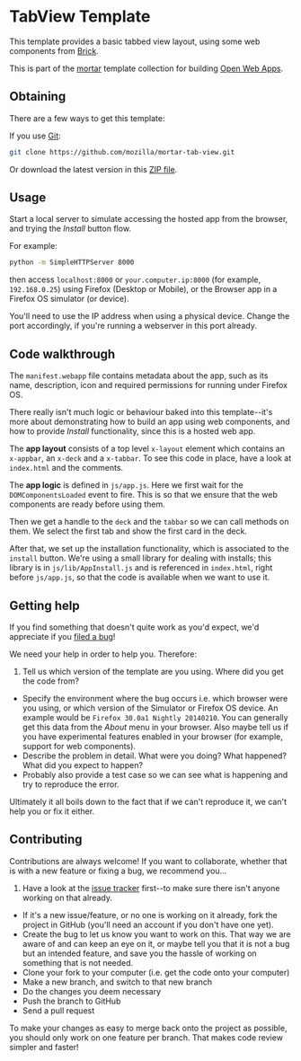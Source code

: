 # TabView Template

This template provides a basic tabbed view layout, using some web components from [Brick](https://github.com/mozilla/brick).

This is part of the [mortar](https://github.com/mozilla/mortar/) template collection for building [Open Web Apps](https://developer.mozilla.org/en-US/Apps).

## Obtaining

There are a few ways to get this template:

If you use [Git](http://www.git-scm.com/):

````bash
git clone https://github.com/mozilla/mortar-tab-view.git
````

Or download the latest version in this [ZIP file](https://github.com/mozilla/mortar-tab-view/archive/master.zip).


## Usage

Start a local server to simulate accessing the hosted app from the browser, and trying the *Install* button flow.

For example:

````bash
python -m SimpleHTTPServer 8000
````

then access `localhost:8000` or `your.computer.ip:8000` (for example, `192.168.0.25`) using Firefox (Desktop or Mobile), or the Browser app in a Firefox OS simulator (or device).

You'll need to use the IP address when using a physical device. Change the port accordingly, if you're running a webserver in this port already.

## Code walkthrough

The `manifest.webapp` file contains metadata about the app, such as its name, description, icon and required permissions for running under Firefox OS.

There really isn't much logic or behaviour baked into this template--it's more about demonstrating how to build an app using web components, and how to provide *Install* functionality, since this is a hosted web app.

The **app layout** consists of a top level `x-layout` element which contains an `x-appbar`, an `x-deck` and a `x-tabbar`. To see this code in place, have a look at `index.html` and the comments.

The **app logic** is defined in `js/app.js`. Here we first wait for the `DOMComponentsLoaded` event to fire. This is so that we ensure that the web components are ready before using them.

Then we get a handle to the `deck` and the `tabbar` so we can call methods on them. We select the first tab and show the first card in the deck.

After that, we set up the installation functionality, which is associated to the `install` button. We're using a small library for dealing with installs; this library is in `js/lib/AppInstall.js` and is referenced in `index.html`, right before `js/app.js`, so that the code is available when we want to use it.

## Getting help

If you find something that doesn't quite work as you'd expect, we'd appreciate if you [filed a bug](https://github.com/mozilla/mortar-tab-view/issues)!

We need your help in order to help you. Therefore:

1. Tell us which version of the template are you using. Where did you get the code from?
* Specify the environment where the bug occurs i.e. which browser were you using, or which version of the Simulator or Firefox OS device. An example would be `Firefox 30.0a1 Nightly 20140210`. You can generally get this data from the *About* menu in your browser. Also maybe tell us if you have experimental features enabled in your browser (for example, support for web components).
* Describe the problem in detail. What were you doing? What happened? What did you expect to happen?
* Probably also provide a test case so we can see what is happening and try to reproduce the error.

Ultimately it all boils down to the fact that if we can't reproduce it, we can't help you or fix it either.

## Contributing

Contributions are always welcome! If you want to collaborate, whether that is with a new feature or fixing a bug, we recommend you...

1. Have a look at the [issue tracker](https://github.com/mozilla/mortar-tab-view/issues) first--to make sure there isn't anyone working on that already.
* If it's a new issue/feature, or no one is working on it already, fork the project in GitHub (you'll need an account if you don't have one yet).
* Create the bug to let us know you want to work on this. That way we are aware of and can keep an eye on it, or maybe tell you that it is not a bug but an intended feature, and save you the hassle of working on something that is not needed.
* Clone your fork to your computer (i.e. get the code onto your computer)
* Make a new branch, and switch to that new branch
* Do the changes you deem necessary
* Push the branch to GitHub
* Send a pull request

To make your changes as easy to merge back onto the project as possible, you should only work on one feature per branch. That makes code review simpler and faster!
